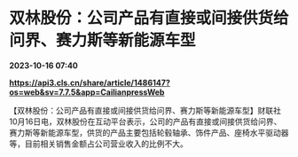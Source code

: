 # 双林股份：公司产品有直接或间接供货给问界、赛力斯等新能源车型

**2023-10-16 07:40**

**https://api3.cls.cn/share/article/1486147?os=web&sv=7.7.5&app=CailianpressWeb**

【双林股份：公司产品有直接或间接供货给问界、赛力斯等新能源车型】财联社10月16日电，双林股份在互动平台表示，公司的产品有直接或间接供货给问界、赛力斯等新能源车型，供货的产品主要包括轮毂轴承、饰件产品、座椅水平驱动器等，目前相关销售金额占公司营业收入的比例不大。